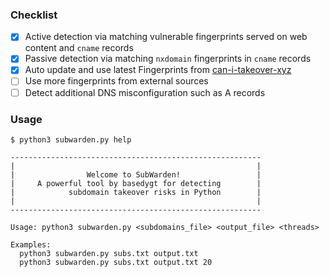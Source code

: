 ### Checklist

- [x] Active detection via matching vulnerable fingerprints served on web content and `cname` records
- [x] Passive detection via matching `nxdomain` fingerprints in `cname` records
- [x] Auto update and use latest Fingerprints from [can-i-takeover-xyz](https://github.com/EdOverflow/can-i-take-over-xyz)
- [ ] Use more fingerprints from external sources
- [ ] Detect additional DNS misconfiguration such as A records

### Usage

```
$ python3 subwarden.py help

--------------------------------------------------------
|                                                      |
|                Welcome to SubWarden!                 |
|     A powerful tool by basedygt for detecting        |
|            subdomain takeover risks in Python        |
|                                                      |
--------------------------------------------------------

Usage: python3 subwarden.py <subdomains_file> <output_file> <threads>

Examples:
  python3 subwarden.py subs.txt output.txt
  python3 subwarden.py subs.txt output.txt 20
```
